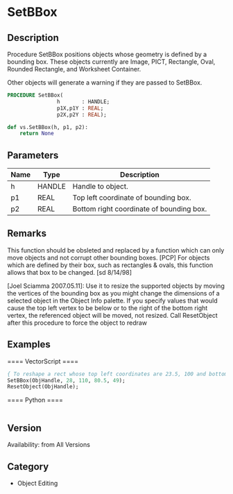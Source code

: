 # SetBBox

## Description
Procedure SetBBox positions objects whose geometry is defined by a bounding box. These objects currently are Image, PICT, Rectangle, Oval, Rounded Rectangle, and Worksheet Container. 

Other objects will generate a warning if they are passed to SetBBox.

```pascal
PROCEDURE SetBBox(
				h       : HANDLE;
				p1X,p1Y : REAL;
				p2X,p2Y : REAL);
```

```python
def vs.SetBBox(h, p1, p2):
    return None
```

## Parameters
|Name|Type|Description|
|---|---|---|
|h|HANDLE|Handle to object.|
|p1|REAL|Top left coordinate of bounding box.|
|p2|REAL|Bottom right coordinate of bounding box.|

## Remarks
This function should be obsleted and replaced by a function which can only move objects and not corrupt other bounding boxes. [PCP]
For objects which are defined by their box, such as rectangles &amp; ovals, this function allows that box to be changed.  [sd 8/14/98]

[Joel Sciamma 2007.05.11]: Use it to resize the supported objects by moving the vertices of the bounding box as you might change the dimensions of a selected object in the Object Info palette. If you specify values that would cause the top left vertex to be below or to the right of the bottom right vertex, the referenced object will be moved, not resized. Call ResetObject after this procedure to force the object to redraw

## Examples
==== VectorScript ====
```pascal
{ To reshape a rect whose top left coordinates are 23.5, 100 and bottom right are 92, 49: }
SetBBox(ObjHandle, 28, 110, 80.5, 49);
ResetObject(ObjHandle);
```
==== Python ====
```python

```

## Version
Availability: from All Versions

## Category
* Object Editing


